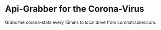 # Api-Grabber for the Corona-Virus

Grabs the corona-stats every 15mins to local drive from coronatracker.com.
